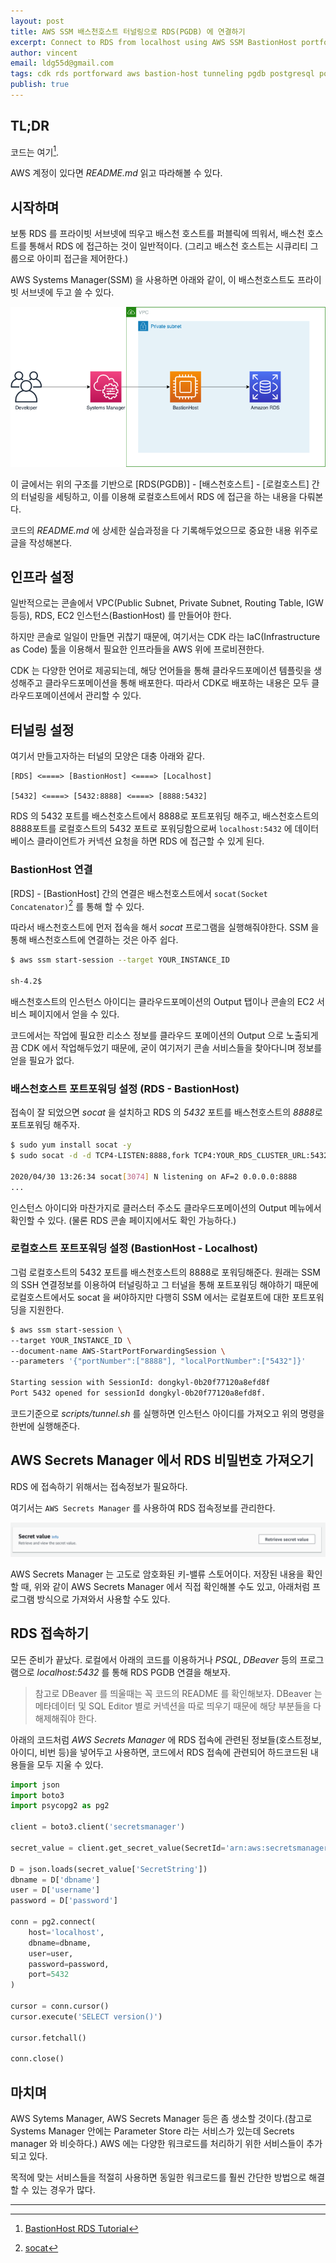```yaml
---
layout: post
title: AWS SSM 배스천호스트 터널링으로 RDS(PGDB) 에 연결하기
excerpt: Connect to RDS from localhost using AWS SSM BastionHost portforwarding
author: vincent
email: ldg55d@gmail.com
tags: cdk rds portforward aws bastion-host tunneling pgdb postgresql postgres socat
publish: true
---
```


## TL;DR

코드는 여기[^1].

AWS 계정이 있다면 *README.md* 읽고 따라해볼 수 있다.

## 시작하며

보통 RDS 를 프라이빗 서브넷에 띄우고 배스천 호스트를 퍼블릭에 띄워서, 배스천 호스트를 통해서 RDS 에 접근하는 것이 일반적이다.
(그리고 배스천 호스트는 시큐리티 그룹으로 아이피 접근을 제어한다.)

AWS Systems Manager(SSM) 을 사용하면 아래와 같이, 이 배스천호스트도 프라이빗 서브넷에 두고 쓸 수 있다.

![](/assets/img/20200501/bastionhost.png)

이 글에서는 위의 구조를 기반으로 [RDS(PGDB)] - [배스천호스트] - [로컬호스트] 간의 터널링을 세팅하고, 이를 이용해 로컬호스트에서 RDS 에 접근을 하는 내용을 다뤄본다.

코드의 *README.md* 에 상세한 실습과정을 다 기록해두었으므로 중요한 내용 위주로 글을 작성해본다.

## 인프라 설정

일반적으로는 콘솔에서 VPC(Public Subnet, Private Subnet, Routing Table, IGW 등등), RDS, EC2 인스턴스(BastionHost) 를 만들어야 한다. 

하지만 콘솔로 일일이 만들면 귀찮기 때문에, 여기서는 CDK 라는 IaC(Infrastructure as Code) 툴을 이용해서 필요한 인프라들을 AWS 위에 프로비젼한다.

CDK 는 다양한 언어로 제공되는데, 해당 언어들을 통해 클라우드포메이션 템플릿을 생성해주고 클라우드포메이션을 통해 배포한다. 따라서 CDK로 배포하는 내용은 모두 클라우드포메이션에서 관리할 수 있다.

## 터널링 설정

여기서 만들고자하는 터널의 모양은 대충 아래와 같다.

```
[RDS] <====> [BastionHost] <====> [Localhost]

[5432] <====> [5432:8888] <====> [8888:5432]
```

RDS 의 5432 포트를 배스천호스트에서 8888로 포트포워딩 해주고, 배스천호스트의 8888포트를 로컬호스트의 5432 포트로 포워딩함으로써 `localhost:5432` 에 데이터베이스 클라이언트가 커넥션 요청을 하면 RDS 에 접근할 수 있게 된다.

### BastionHost 연결

[RDS] - [BastionHost] 간의 연결은 배스천호스트에서 `socat(Socket Concatenator)`[^2] 를 통해 할 수 있다.

따라서 배스천호스트에 먼저 접속을 해서 *socat* 프로그램을 실행해줘야한다.
SSM 을 통해 배스천호스트에 연결하는 것은 아주 쉽다.

```bash
$ aws ssm start-session --target YOUR_INSTANCE_ID

sh-4.2$
```

배스천호스트의 인스턴스 아이디는 클라우드포메이션의 Output 탭이나 콘솔의 EC2 서비스 페이지에서 얻을 수 있다.

코드에서는 작업에 필요한 리소스 정보를 클라우드 포메이션의 Output 으로 노출되게끔 CDK 에서 작업해두었기 때문에, 굳이 여기저기 콘솔 서비스들을 찾아다니며 정보를 얻을 필요가 없다.

### 배스천호스트 포트포워딩 설정 (RDS - BastionHost)

접속이 잘 되었으면 *socat* 을 설치하고 RDS 의 *5432* 포트를 배스천호스트의 *8888*로 포트포워딩 해주자.

```bash
$ sudo yum install socat -y
$ sudo socat -d -d TCP4-LISTEN:8888,fork TCP4:YOUR_RDS_CLUSTER_URL:5432 &

2020/04/30 13:26:34 socat[3074] N listening on AF=2 0.0.0.0:8888
...
```

인스턴스 아이디와 마찬가지로 클러스터 주소도 클라우드포메이션의 Output 메뉴에서 확인할 수 있다. (물론 RDS 콘솔 페이지에서도 확인 가능하다.)

### 로컬호스트 포트포워딩 설정 (BastionHost - Localhost)

그럼 로컬호스트의 5432 포트를 배스천호스트의 8888로 포워딩해준다. 원래는 SSM의 SSH 연결정보를 이용하여 터널링하고 그 터널을 통해 포트포워딩 해야하기 때문에 로컬호스트에서도 socat 을 써야하지만 다행히 SSM 에서는 로컬포트에 대한 포트포워딩을 지원한다.

```bash
$ aws ssm start-session \                                                            
--target YOUR_INSTANCE_ID \
--document-name AWS-StartPortForwardingSession \                                   
--parameters '{"portNumber":["8888"], "localPortNumber":["5432"]}'

Starting session with SessionId: dongkyl-0b20f77120a8efd8f
Port 5432 opened for sessionId dongkyl-0b20f77120a8efd8f.
```

코드기준으로 *scripts/tunnel.sh* 를 실행하면 인스턴스 아이디를 가져오고 위의 명령을 한번에 실행해준다.

## AWS Secrets Manager 에서 RDS 비밀번호 가져오기

RDS 에 접속하기 위해서는 접속정보가 필요하다.

여기서는 `AWS Secrets Manager` 를 사용하여 RDS 접속정보를 관리한다.

![](/assets/img/20200501/secrets.png)

AWS Secrets Manager 는 고도로 암호화된 키-밸류 스토어이다. 저장된 내용을 확인할 때, 위와 같이 AWS Secrets Manager 에서 직접 확인해볼 수도 있고, 아래처럼 프로그램 방식으로 가져와서 사용할 수도 있다.

## RDS 접속하기

모든 준비가 끝났다. 로컬에서 아래의 코드를 이용하거나 *PSQL*, *DBeaver* 등의 프로그램으로 *localhost:5432* 를 통해 RDS PGDB 연결을 해보자.

> 참고로 DBeaver 를 띄울때는 꼭 코드의 README 를 확인해보자. DBeaver 는 메타데이터 및 SQL Editor 별로 커넥션을 따로 띄우기 때문에 해당 부분들을 다 해제해줘야 한다.

아래의 코드처럼 *AWS Secrets Manager* 에 RDS 접속에 관련된 정보들(호스트정보, 아이디, 비번 등)을 넣어두고 사용하면, 코드에서 RDS 접속에 관련되어 하드코드된 내용들을 모두 지울 수 있다.

```python
import json
import boto3
import psycopg2 as pg2

client = boto3.client('secretsmanager')

secret_value = client.get_secret_value(SecretId='arn:aws:secretsmanager:ap-northeast-2:929831892372:secret:RdsClusterAlphaSecret22E649-H6f7k6fXTacP-RSqbEc')

D = json.loads(secret_value['SecretString'])
dbname = D['dbname']
user = D['username']
password = D['password']

conn = pg2.connect(
    host='localhost',
    dbname=dbname,
    user=user,
    password=password,
    port=5432
)

cursor = conn.cursor()
cursor.execute('SELECT version()')

cursor.fetchall()

conn.close()
```

## 마치며

AWS Sytems Manager, AWS Secrets Manager 등은 좀 생소할 것이다.(참고로 Systems Manager 안에는 Parameter Store 라는 서비스가 있는데 Secrets manager 와 비슷하다.) AWS 에는 다양한 워크로드를 처리하기 위한 서비스들이 추가되고 있다. 

목적에 맞는 서비스들을 적절히 사용하면 동일한 워크로드를 훨씬 간단한 방법으로 해결할 수 있는 경우가 많다.

----

[^1]: [BastionHost RDS Tutorial](https://github.com/haandol/bastionhost-rds-tutorial)
[^2]: [socat](https://medium.com/@copyconstruct/socat-29453e9fc8a6)